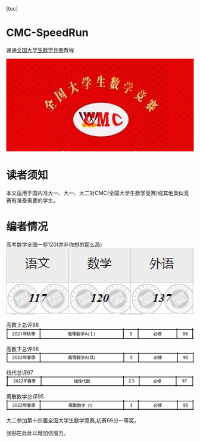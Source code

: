 [toc]
# CMC-SpeedRun
速通[全国大学生数学竞赛](http://www.cmathc.cn/)教程

![cmc](https://github.com/Iamnotphage/CMC-SpeedRun/blob/main/images/cmc.png)

# 读者须知
本文适用于国内准大一、大一、大二对CMC(全国大学生数学竞赛)或其他类似竞赛有准备需要的学生。

# 编者情况
高考数学全国一卷120(并非你想的那么高) 
![高考只考了120](https://github.com/Iamnotphage/CMC-SpeedRun/blob/main/images/gaokao1.png)

高数上总评98 
![高数1](https://github.com/Iamnotphage/CMC-SpeedRun/blob/main/images/gaoshu1.png)

高数下总评98 
![高数2](https://github.com/Iamnotphage/CMC-SpeedRun/blob/main/images/gaoshu2.png)

线代总评97
![线代](https://github.com/Iamnotphage/CMC-SpeedRun/blob/main/images/xiandai.png)

离散数学总评95
![离散](https://github.com/Iamnotphage/CMC-SpeedRun/blob/main/images/lisan.png)

大二参加第十四届全国大学生数学竞赛,初赛66分一等奖。


张贴在此处以增加信服力。
